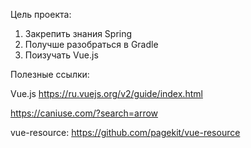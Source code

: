Цель проекта:
1) Закрепить знания Spring
2) Получше разобраться в Gradle
3) Поизучать Vue.js


Полезные ссылки:

Vue.js
https://ru.vuejs.org/v2/guide/index.html


https://caniuse.com/?search=arrow

vue-resource:
https://github.com/pagekit/vue-resource



